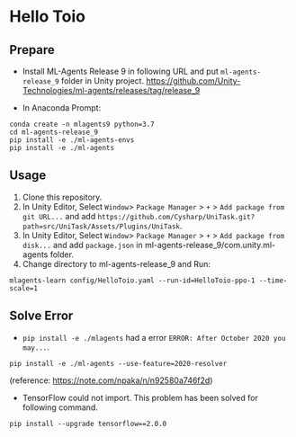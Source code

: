 Hello Toio
===

## Prepare
- Install ML-Agents Release 9 in following URL and put `ml-agents-release_9` folder in Unity project.
https://github.com/Unity-Technologies/ml-agents/releases/tag/release_9

- In Anaconda Prompt:
```
conda create -n mlagents9 python=3.7
cd ml-agents-release_9
pip install -e ./ml-agents-envs
pip install -e ./ml-agents
```

## Usage
1. Clone this repository.
1. In Unity Editor, Select `Window`> `Package Manager` > `+` > `Add package from git URL...` and add `https://github.com/Cysharp/UniTask.git?path=src/UniTask/Assets/Plugins/UniTask`.
1. In Unity Editor, Select `Window`> `Package Manager` > `+` > `Add package from disk...` and add `package.json` in ml-agents-release_9/com.unity.ml-agents folder.
1. Change directory to ml-agents-release_9 and Run:
```
mlagents-learn config/HelloToio.yaml --run-id=HelloToio-ppo-1 --time-scale=1
```

## Solve Error
- `pip install -e ./mlagents` had a error `ERROR: After October 2020 you may...`.
```
pip install -e ./ml-agents --use-feature=2020-resolver
```
(reference: https://note.com/npaka/n/n92580a746f2d)

- TensorFlow could not import. This problem has been solved for following command.
```
pip install --upgrade tensorflow==2.0.0
```